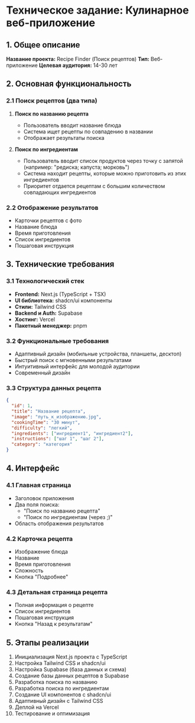 # Техническое задание: Кулинарное веб-приложение

## 1. Общее описание
**Название проекта:** Recipe Finder (Поиск рецептов)
**Тип:** Веб-приложение
**Целевая аудитория:** 14-30 лет

## 2. Основная функциональность

### 2.1 Поиск рецептов (два типа)
1. **Поиск по названию рецепта**
   - Пользователь вводит название блюда
   - Система ищет рецепты по совпадению в названии
   - Отображает результаты поиска

2. **Поиск по ингредиентам**
   - Пользователь вводит список продуктов через точку с запятой (например: "редиска; капуста; морковь")
   - Система находит рецепты, которые можно приготовить из этих ингредиентов
   - Приоритет отдается рецептам с большим количеством совпадающих ингредиентов

### 2.2 Отображение результатов
- Карточки рецептов с фото
- Название блюда
- Время приготовления
- Список ингредиентов
- Пошаговая инструкция

## 3. Технические требования

### 3.1 Технологический стек
- **Frontend:** Next.js (TypeScript + TSX)
- **UI библиотека:** shadcn/ui компоненты
- **Стили:** Tailwind CSS
- **Backend и Auth:** Supabase
- **Хостинг:** Vercel
- **Пакетный менеджер:** pnpm

### 3.2 Функциональные требования
- Адаптивный дизайн (мобильные устройства, планшеты, десктоп)
- Быстрый поиск с мгновенными результатами
- Интуитивный интерфейс для молодой аудитории
- Современный дизайн

### 3.3 Структура данных рецепта
```json
{
  "id": 1,
  "title": "Название рецепта",
  "image": "путь_к_изображению.jpg",
  "cookingTime": "30 минут",
  "difficulty": "легкий",
  "ingredients": ["ингредиент1", "ингредиент2"],
  "instructions": ["шаг 1", "шаг 2"],
  "category": "категория"
}
```

## 4. Интерфейс

### 4.1 Главная страница
- Заголовок приложения
- Два поля поиска:
  - "Поиск по названию рецепта"
  - "Поиск по ингредиентам (через ;)"
- Область отображения результатов

### 4.2 Карточка рецепта
- Изображение блюда
- Название
- Время приготовления
- Сложность
- Кнопка "Подробнее"

### 4.3 Детальная страница рецепта
- Полная информация о рецепте
- Список ингредиентов
- Пошаговая инструкция
- Кнопка "Назад к результатам"

## 5. Этапы реализации
1. Инициализация Next.js проекта с TypeScript
2. Настройка Tailwind CSS и shadcn/ui
3. Настройка Supabase (база данных и схема)
4. Создание базы данных рецептов в Supabase
5. Разработка поиска по названию
6. Разработка поиска по ингредиентам
7. Создание UI компонентов с shadcn/ui
8. Адаптивный дизайн с Tailwind CSS
9. Деплой на Vercel
10. Тестирование и оптимизация